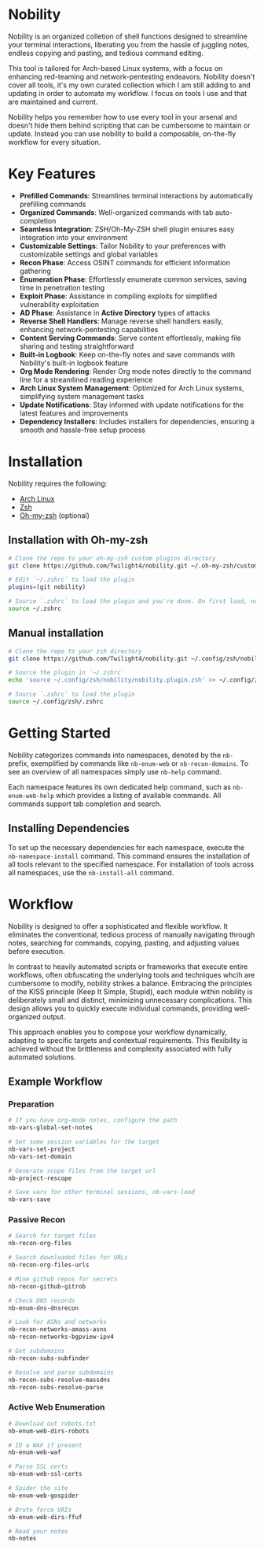 # Nobility

Nobility is an organized colletion of shell functions designed to streamline your terminal interactions, liberating you from the hassle of juggling notes, endless copying and pasting, and tedious command editing. 

This tool is tailored for Arch-based Linux systems, with a focus on enhancing red-teaming and network-pentesting endeavors. 
Nobility doesn't cover all tools, it's my own curated collection which I am still adding to and updating in order to automate my workflow. 
I focus on tools I use and that are maintained and current. 

Nobility helps you remember how to use every tool in your arsenal and doesn't hide them behind scripting that can be cumbersome to maintain or update. 
Instead you can use nobility to build a composable, on-the-fly workflow for every situation. 

# Key Features
* **Prefilled Commands**: Streamlines terminal interactions by automatically prefilling commands
* **Organized Commands**: Well-organized commands with tab auto-completion
* **Seamless Integration**: ZSH/Oh-My-ZSH shell plugin ensures easy integration into your environment
* **Customizable Settings**: Tailor Nobility to your preferences with customizable settings and global variables
* **Recon Phase**: Access OSINT commands for efficient information gathering
* **Enumeration Phase**: Effortlessly enumerate common services, saving time in penetration testing
* **Exploit Phase**: Assistance in compiling exploits for simplified vulnerability exploitation
* **AD Phase**: Assistance in **Active Directory** types of attacks
* **Reverse Shell Handlers**: Manage reverse shell handlers easily, enhancing network-pentesting capabilities
* **Content Serving Commands**: Serve content effortlessly, making file sharing and testing straightforward
* **Built-in Logbook**: Keep on-the-fly notes and save commands with Nobility's built-in logbook feature
* **Org Mode Rendering**: Render Org mode notes directly to the command line for a streamlined reading experience
* **Arch Linux System Management**: Optimized for Arch Linux systems, simplifying system management tasks
* **Update Notifications**: Stay informed with update notifications for the latest features and improvements
* **Dependency Installers**: Includes installers for dependencies, ensuring a smooth and hassle-free setup process

# Installation
Nobility requires the following:

* [Arch Linux](https://archlinux.org/)
* [Zsh](https://github.com/zsh-users/zsh)
* [Oh-my-zsh](https://ohmyz.sh/) (optional)

## Installation with Oh-my-zsh
```bash
# Clone the repo to your oh-my-zsh custom plugins directory
git clone https://github.com/Twilight4/nobility.git ~/.oh-my-zsh/custom/plugins/nobility

# Edit `~/.zshrc` to load the plugin
plugins=(git nobility)

# Source `.zshrc` to load the plugin and you're done. On first load, nobility will install a few core packages
source ~/.zshrc
```

## Manual installation
```bash
# Clone the repo to your zsh directory
git clone https://github.com/Twilight4/nobility.git ~/.config/zsh/nobility

# Source the plugin in `~/.zshrc`
echo 'source ~/.config/zsh/nobility/nobility.plugin.zsh' >> ~/.config/zsh/.zshrc

# Source `.zshrc` to load the plugin
source ~/.config/zsh/.zshrc
```

# Getting Started
Nobility categorizes commands into namespaces, denoted by the `nb-` prefix, exemplified by commands like `nb-enum-web` or `nb-recon-domains`. To see an overview of all namespaces simply use `nb-help` command. 

Each namespace features its own dedicated help command, such as `nb-enum-web-help` which provides a listing of available commands. All commands support tab completion and search. 

## Installing Dependencies
To set up the necessary dependencies for each namespace, execute the `nb-namespace-install` command. This command ensures the installation of all tools relevant to the specified namespace. For installation of tools across all namespaces, use the `nb-install-all` command.

# Workflow
Nobility is designed to offer a sophisticated and flexible workflow. It eliminates the conventional, tedious process of manually navigating through notes, searching for commands, copying, pasting, and adjusting values before execution. 

In contrast to heavily automated scripts or frameworks that execute entire workflows, often obfuscating the underlying tools and techniques whcih are cumbersome to modify, nobility strikes a balance. Embracing the principles of the KISS principle (Keep It Simple, Stupid), each module within nobility is deliberately small and distinct, minimizing unnecessary complications. This design allows you to quickly execute individual commands, providing well-organized output. 

This approach enables you to compose your workflow dynamically, adapting to specific targets and contextual requirements. This flexibility is achieved without the brittleness and complexity associated with fully automated solutions.

## Example Workflow
### Preparation
```bash
# If you have org-mode notes, configure the path 
nb-vars-global-set-notes

# Set some session variables for the target 
nb-vars-set-project 
nb-vars-set-domain 

# Generate scope files from the target url
nb-project-rescope

# Save vars for other terminal sessions, nb-vars-load
nb-vars-save
```

### Passive Recon
```bash
# Search for target files
nb-recon-org-files

# Search downloaded files for URLs
nb-recon-org-files-urls

# Mine github repos for secrets
nb-recon-github-gitrob

# Check DNS records
nb-enum-dns-dnsrecon

# Look for ASNs and networks
nb-recon-networks-amass-asns
nb-recon-networks-bgpview-ipv4

# Get subdomains
nb-recon-subs-subfinder

# Resolve and parse subdomains
nb-recon-subs-resolve-massdns
nb-recon-subs-resolve-parse
```

### Active Web Enumeration
```bash
# Download out robots.txt
nb-enum-web-dirs-robots

# ID a WAF if present
nb-enum-web-waf

# Parse SSL certs
nb-enum-web-ssl-certs

# Spider the site
nb-enum-web-gospider

# Brute force URIs
nb-enum-web-dirs-ffuf

# Read your notes
nb-notes
```
